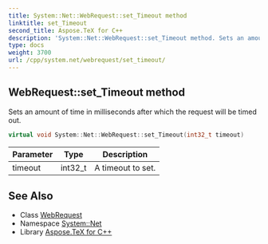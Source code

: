 ```yaml
---
title: System::Net::WebRequest::set_Timeout method
linktitle: set_Timeout
second_title: Aspose.TeX for C++
description: 'System::Net::WebRequest::set_Timeout method. Sets an amount of time in milliseconds after which the request will be timed out in C++.'
type: docs
weight: 3700
url: /cpp/system.net/webrequest/set_timeout/
---
```

## WebRequest::set_Timeout method


Sets an amount of time in milliseconds after which the request will be timed out.

```cpp
virtual void System::Net::WebRequest::set_Timeout(int32_t timeout)
```


| Parameter | Type | Description |
| --- | --- | --- |
| timeout | int32_t | A timeout to set. |

## See Also

* Class [WebRequest](../)
* Namespace [System::Net](../../)
* Library [Aspose.TeX for C++](../../../)
